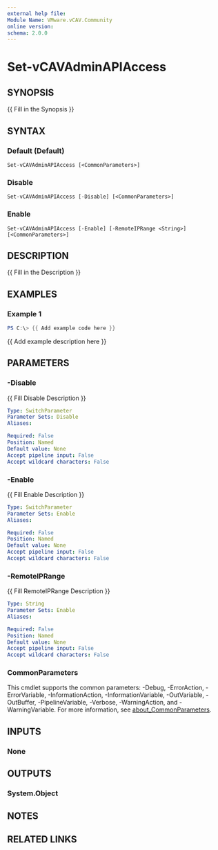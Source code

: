 ```yaml
---
external help file:
Module Name: VMware.vCAV.Community
online version:
schema: 2.0.0
---
```


# Set-vCAVAdminAPIAccess

## SYNOPSIS
{{ Fill in the Synopsis }}

## SYNTAX

### Default (Default)
```
Set-vCAVAdminAPIAccess [<CommonParameters>]
```

### Disable
```
Set-vCAVAdminAPIAccess [-Disable] [<CommonParameters>]
```

### Enable
```
Set-vCAVAdminAPIAccess [-Enable] [-RemoteIPRange <String>] [<CommonParameters>]
```

## DESCRIPTION
{{ Fill in the Description }}

## EXAMPLES

### Example 1
```powershell
PS C:\> {{ Add example code here }}
```

{{ Add example description here }}

## PARAMETERS

### -Disable
{{ Fill Disable Description }}

```yaml
Type: SwitchParameter
Parameter Sets: Disable
Aliases:

Required: False
Position: Named
Default value: None
Accept pipeline input: False
Accept wildcard characters: False
```

### -Enable
{{ Fill Enable Description }}

```yaml
Type: SwitchParameter
Parameter Sets: Enable
Aliases:

Required: False
Position: Named
Default value: None
Accept pipeline input: False
Accept wildcard characters: False
```

### -RemoteIPRange
{{ Fill RemoteIPRange Description }}

```yaml
Type: String
Parameter Sets: Enable
Aliases:

Required: False
Position: Named
Default value: None
Accept pipeline input: False
Accept wildcard characters: False
```

### CommonParameters
This cmdlet supports the common parameters: -Debug, -ErrorAction, -ErrorVariable, -InformationAction, -InformationVariable, -OutVariable, -OutBuffer, -PipelineVariable, -Verbose, -WarningAction, and -WarningVariable. For more information, see [about_CommonParameters](http://go.microsoft.com/fwlink/?LinkID=113216).

## INPUTS

### None

## OUTPUTS

### System.Object
## NOTES

## RELATED LINKS
